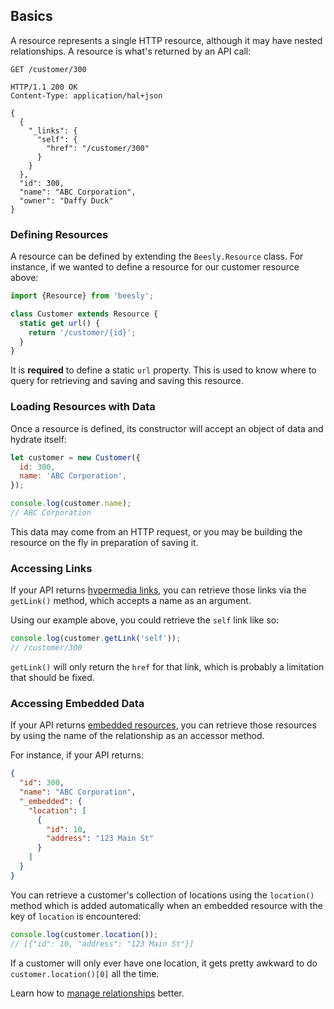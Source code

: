 ## Basics

A resource represents a single HTTP resource, although it may have nested
relationships. A resource is what's returned by an API call:

```text
GET /customer/300
```

```text
HTTP/1.1 200 OK
Content-Type: application/hal+json

{
  {
    "_links": {
      "self": {
        "href": "/customer/300"
      }
    }
  },
  "id": 300,
  "name": "ABC Corporation",
  "owner": "Daffy Duck"
}
```

### Defining Resources

A resource can be defined by extending the `Beesly.Resource` class. For
instance, if we wanted to define a resource for our customer resource
above:

```js
import {Resource} from 'beesly';

class Customer extends Resource {
  static get url() {
    return '/customer/{id}';
  }
}
```

It is **required** to define a static `url` property. This is used to know where
to query for retrieving and saving and saving this resource.

### Loading Resources with Data

Once a resource is defined, its constructor will accept an object of data and
hydrate itself:

```js
let customer = new Customer({
  id: 300,
  name: 'ABC Corporation',
});

console.log(customer.name);
// ABC Corporation
```

This data may come from an HTTP request, or you may be building the resource on
the fly in preparation of saving it.

### Accessing Links

If your API returns [hypermedia links](https://tools.ietf.org/html/draft-kelly-json-hal-07#section-4.1.1),
you can retrieve those links via the `getLink()` method, which accepts a name
as an argument.

Using our example above, you could retrieve the `self` link like so:

```js
console.log(customer.getLink('self'));
// /customer/300
```

`getLink()` will only return the `href` for that link, which is probably a
limitation that should be fixed.

### Accessing Embedded Data

If your API returns [embedded resources](https://tools.ietf.org/html/draft-kelly-json-hal-07#section-4.1.2),
you can retrieve those resources by using the name of the relationship as an
accessor method.

For instance, if your API returns:

```json
{
  "id": 300,
  "name": "ABC Corporation",
  "_embedded": {
    "location": [
      {
        "id": 10,
        "address": "123 Main St"
      }
    ]
  }
}
```

You can retrieve a customer's collection of locations using the `location()`
method which is added automatically when an embedded resource with the key
of `location` is encountered:

```js
console.log(customer.location());
// [{"id": 10, "address": "123 Main St"}]
```

If a customer will only ever have one location, it gets pretty awkward to do
`customer.location()[0]` all the time.

Learn how to [manage relationships](managing-relationships.md)
better.
